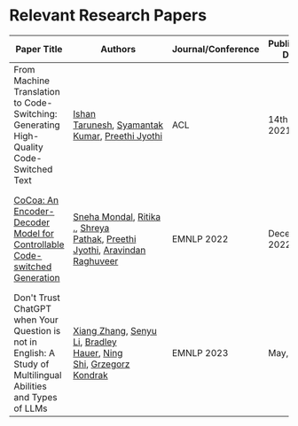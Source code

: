 # Relevant Research Papers


| Paper Title                                                                                                                   | Authors                                                                                                                                                                                                                                                                                                                                                                                       | Journal/Conference | Publication Date | DOI/Link                                        | Notes                                                                                                     |
| ----------------------------------------------------------------------------------------------------------------------------- | --------------------------------------------------------------------------------------------------------------------------------------------------------------------------------------------------------------------------------------------------------------------------------------------------------------------------------------------------------------------------------------------- | ------------------ | ---------------- | ----------------------------------------------- | --------------------------------------------------------------------------------------------------------- |
| From Machine Translation to Code-Switching: Generating High-Quality Code-Switched Text                                        | [Ishan Tarunesh](https://arxiv.org/search/cs?searchtype=author&query=Tarunesh,+I), [Syamantak Kumar](https://arxiv.org/search/cs?searchtype=author&query=Kumar,+S), [Preethi Jyothi](https://arxiv.org/search/cs?searchtype=author&query=Jyothi,+P)                                                                                                                                           | ACL                | 14th July, 2021  | https://arxiv.org/abs/2107.06483                | Re-Purposed encoder-decoder style MT architecture with specific pre-training steps for generating CS text |
| [CoCoa: An Encoder-Decoder Model for Controllable Code-switched Generation](https://aclanthology.org/2022.emnlp-main.158.pdf) | [Sneha Mondal](https://aclanthology.org/people/s/sneha-mondal/), [Ritika .](https://aclanthology.org/people/r/ritika/), [Shreya Pathak](https://aclanthology.org/people/s/shreya-pathak/), [Preethi Jyothi](https://aclanthology.org/people/p/preethi-jyothi/), [Aravindan Raghuveer](https://aclanthology.org/people/a/aravindan-raghuveer/)                                                 | EMNLP 2022         | December, 2022   | https://doi.org/10.18653/v1/2022.emnlp-main.158 | Bootstrapped the TCS model and added encoder and decoder side-control for better CS data output           |
| Don't Trust ChatGPT when Your Question is not in English: A Study of Multilingual Abilities and Types of LLMs                 | [Xiang Zhang](https://arxiv.org/search/cs?searchtype=author&query=Zhang,+X), [Senyu Li](https://arxiv.org/search/cs?searchtype=author&query=Li,+S), [Bradley Hauer](https://arxiv.org/search/cs?searchtype=author&query=Hauer,+B), [Ning Shi](https://arxiv.org/search/cs?searchtype=author&query=Shi,+N), [Grzegorz Kondrak](https://arxiv.org/search/cs?searchtype=author&query=Kondrak,+G) | EMNLP 2023         | May, 2023        | https://doi.org/10.48550/arXiv.2305.16339       | Uses different tasks to show prompting has an effect on overall accuracy                                  |
